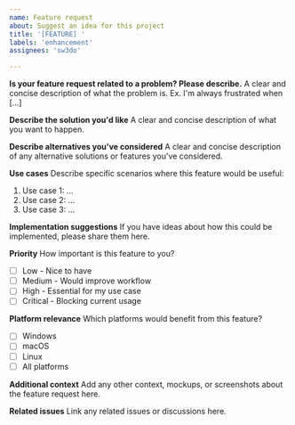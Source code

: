 ```yaml
---
name: Feature request
about: Suggest an idea for this project
title: '[FEATURE] '
labels: 'enhancement'
assignees: 'sw3do'

---
```


**Is your feature request related to a problem? Please describe.**
A clear and concise description of what the problem is. Ex. I'm always frustrated when [...]

**Describe the solution you'd like**
A clear and concise description of what you want to happen.

**Describe alternatives you've considered**
A clear and concise description of any alternative solutions or features you've considered.

**Use cases**
Describe specific scenarios where this feature would be useful:
1. Use case 1: ...
2. Use case 2: ...
3. Use case 3: ...

**Implementation suggestions**
If you have ideas about how this could be implemented, please share them here.

**Priority**
How important is this feature to you?
- [ ] Low - Nice to have
- [ ] Medium - Would improve workflow
- [ ] High - Essential for my use case
- [ ] Critical - Blocking current usage

**Platform relevance**
Which platforms would benefit from this feature?
- [ ] Windows
- [ ] macOS
- [ ] Linux
- [ ] All platforms

**Additional context**
Add any other context, mockups, or screenshots about the feature request here.

**Related issues**
Link any related issues or discussions here.